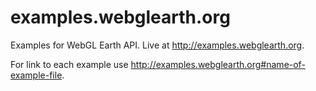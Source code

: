 examples.webglearth.org
=======================

Examples for WebGL Earth API. Live at http://examples.webglearth.org.

For link to each example use http://examples.webglearth.org#name-of-example-file.
